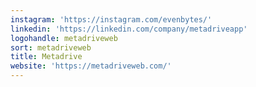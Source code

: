 ```yaml
---
instagram: 'https://instagram.com/evenbytes/'
linkedin: 'https://linkedin.com/company/metadriveapp'
logohandle: metadriveweb
sort: metadriveweb
title: Metadrive
website: 'https://metadriveweb.com/'
---
```

